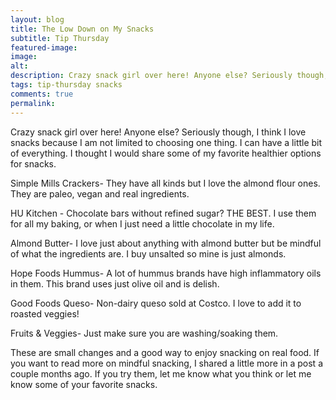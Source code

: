 ```yaml
---
layout: blog
title: The Low Down on My Snacks
subtitle: Tip Thursday
featured-image:
image:
alt:
description: Crazy snack girl over here! Anyone else? Seriously though, I think I love snacks because I am not limited to choosing one thing. I can have a little bit of everything. I thought I would share some of my favorite healthier options for snacks.
tags: tip-thursday snacks
comments: true
permalink:
---
```

Crazy snack girl over here! Anyone else? Seriously though, I think I love snacks because I am not limited to choosing one thing. I can have a little bit of everything. I thought I would share some of my favorite healthier options for snacks.

Simple Mills Crackers- They have all kinds but I love the almond flour ones. They are paleo, vegan and real ingredients.

HU Kitchen - Chocolate bars without refined sugar? THE BEST. I use them for all my baking, or when I just need a little chocolate in my life.

Almond Butter- I love just about anything with almond butter but be mindful of what the ingredients are. I buy unsalted so mine is just almonds.

Hope Foods Hummus- A lot of hummus brands have high inflammatory oils in them. This brand uses just olive oil and is delish.

Good Foods Queso- Non-dairy queso sold at Costco. I love to add it to roasted veggies!

Fruits & Veggies- Just make sure you are washing/soaking them.

These are small changes and a good way to enjoy snacking on real food. If you want to read more on mindful snacking, I shared a little more in a post a couple months ago. If you try them, let me know what you think or let me know some of your favorite snacks.
